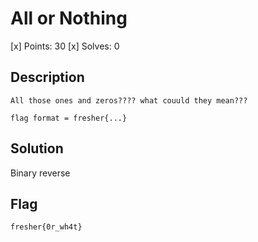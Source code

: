 # All or Nothing
[x] Points: 30
[x] Solves: 0

## Description
```
All those ones and zeros???? what couuld they mean???

flag format = fresher{...}
```

## Solution	

Binary reverse


## Flag
```fresher{0r_wh4t}```
